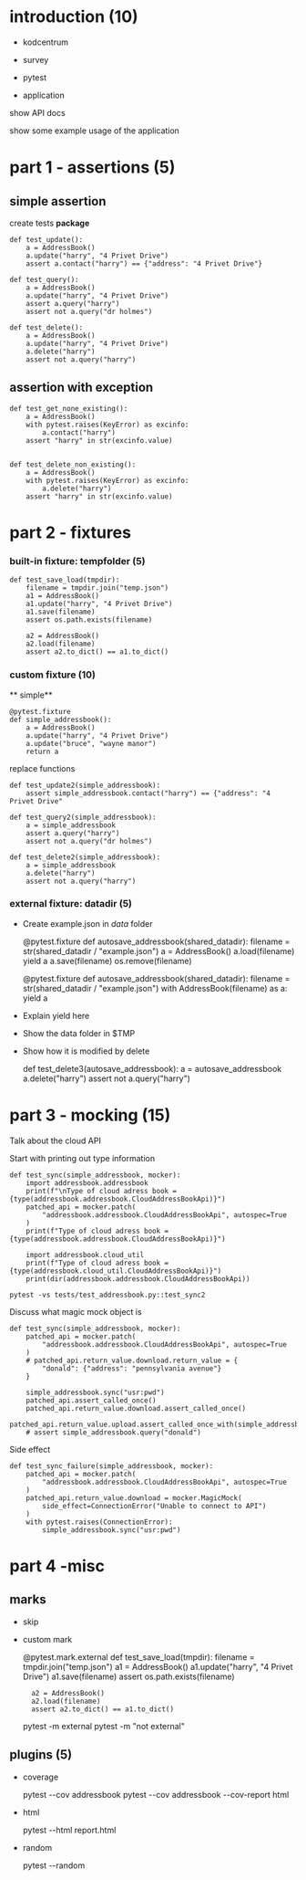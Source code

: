 
# introduction (10)
- kodcentrum
- survey
- pytest

- application

show API docs

show some example usage of the application

# part 1 - assertions (5)

## simple assertion

create tests **package**

    def test_update():
        a = AddressBook()
        a.update("harry", "4 Privet Drive")
        assert a.contact("harry") == {"address": "4 Privet Drive"}

    def test_query():
        a = AddressBook()
        a.update("harry", "4 Privet Drive")
        assert a.query("harry")
        assert not a.query("dr holmes")

    def test_delete():
        a = AddressBook()
        a.update("harry", "4 Privet Drive")
        a.delete("harry")
        assert not a.query("harry")

## assertion with exception

    def test_get_none_existing():
        a = AddressBook()
        with pytest.raises(KeyError) as excinfo:
            a.contact("harry")
        assert "harry" in str(excinfo.value)


    def test_delete_non_existing():
        a = AddressBook()
        with pytest.raises(KeyError) as excinfo:
            a.delete("harry")
        assert "harry" in str(excinfo.value)

# part 2 - fixtures

### built-in fixture: tempfolder (5)

    def test_save_load(tmpdir):
        filename = tmpdir.join("temp.json")
        a1 = AddressBook()
        a1.update("harry", "4 Privet Drive")
        a1.save(filename)
        assert os.path.exists(filename)

        a2 = AddressBook()
        a2.load(filename)
        assert a2.to_dict() == a1.to_dict()

### custom fixture (10)

** simple**

    @pytest.fixture
    def simple_addressbook():
        a = AddressBook()
        a.update("harry", "4 Privet Drive")
        a.update("bruce", "wayne manor")
        return a

replace functions

    def test_update2(simple_addressbook):
        assert simple_addressbook.contact("harry") == {"address": "4 Privet Drive"

    def test_query2(simple_addressbook):
        a = simple_addressbook
        assert a.query("harry")
        assert not a.query("dr holmes")

    def test_delete2(simple_addressbook):
        a = simple_addressbook
        a.delete("harry")
        assert not a.query("harry")


### external fixture: datadir (5)

* Create example.json in *data* folder


    @pytest.fixture
    def autosave_addressbook(shared_datadir):
        filename = str(shared_datadir / "example.json")
        a  = AddressBook()
        a.load(filename)
        yield a
        a.save(filename)
        os.remove(filename)

    @pytest.fixture
    def autosave_addressbook(shared_datadir):
        filename = str(shared_datadir / "example.json")
        with AddressBook(filename) as a:
            yield a

* Explain yield here
* Show the data folder in $TMP
* Show how it is modified by delete


    def test_delete3(autosave_addressbook):
        a = autosave_addressbook
        a.delete("harry")
        assert not a.query("harry")

# part 3 - mocking (15)

Talk about the cloud API

Start with printing out type information

    def test_sync(simple_addressbook, mocker):
        import addressbook.addressbook
        print(f"\nType of cloud adress book = {type(addressbook.addressbook.CloudAddressBookApi)}")
        patched_api = mocker.patch(
            "addressbook.addressbook.CloudAddressBookApi", autospec=True
        )
        print(f"Type of cloud adress book = {type(addressbook.addressbook.CloudAddressBookApi)}")

        import addressbook.cloud_util
        print(f"Type of cloud adress book = {type(addressbook.cloud_util.CloudAddressBookApi)}")
        print(dir(addressbook.addressbook.CloudAddressBookApi))

    pytest -vs tests/test_addressbook.py::test_sync2

Discuss what magic mock object is

    def test_sync(simple_addressbook, mocker):
        patched_api = mocker.patch(
            "addressbook.addressbook.CloudAddressBookApi", autospec=True
        )
        # patched_api.return_value.download.return_value = {
            "donald": {"address": "pennsylvania avenue"}
        }

        simple_addressbook.sync("usr:pwd")
        patched_api.assert_called_once()
        patched_api.return_value.download.assert_called_once()
        patched_api.return_value.upload.assert_called_once_with(simple_addressbook)
        # assert simple_addressbook.query("donald")

Side effect

    def test_sync_failure(simple_addressbook, mocker):
        patched_api = mocker.patch(
            "addressbook.addressbook.CloudAddressBookApi", autospec=True
        )
        patched_api.return_value.download = mocker.MagicMock(
            side_effect=ConnectionError("Unable to connect to API")
        )
        with pytest.raises(ConnectionError):
            simple_addressbook.sync("usr:pwd")

# part 4 -misc

## marks

- skip

- custom mark


    @pytest.mark.external
    def test_save_load(tmpdir):
        filename = tmpdir.join("temp.json")
        a1 = AddressBook()
        a1.update("harry", "4 Privet Drive")
        a1.save(filename)
        assert os.path.exists(filename)

        a2 = AddressBook()
        a2.load(filename)
        assert a2.to_dict() == a1.to_dict()

    pytest -m external
    pytest -m "not external"

## plugins (5)

- coverage


    pytest --cov addressbook
    pytest --cov addressbook  --cov-report html


- html


    pytest --html report.html

- random


    pytest --random
